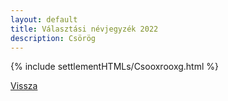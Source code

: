 ```yaml
---
layout: default
title: Választási névjegyzék 2022
description: Csörög
---
```


{% include settlementHTMLs/Csooxrooxg.html %}

[Vissza](./)